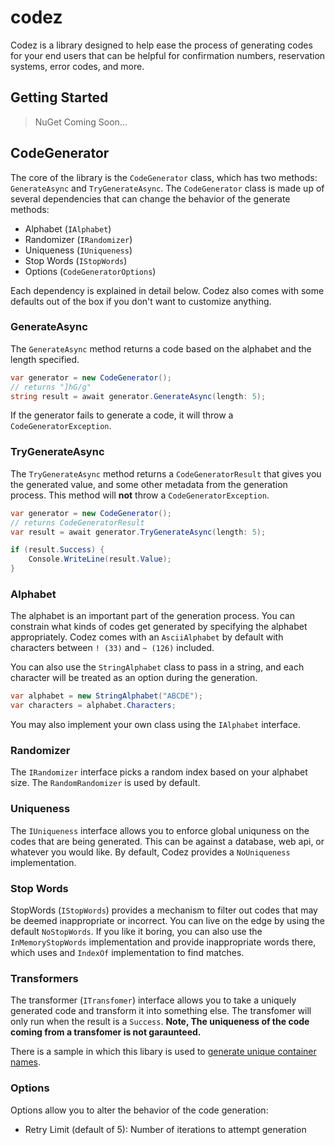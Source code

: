 # codez

Codez is a library designed to help ease the process of generating codes for your end users that can be helpful for confirmation numbers, reservation systems, error codes, and more.

## Getting Started

> NuGet Coming Soon...

## CodeGenerator

The core of the library is the `CodeGenerator` class, which has two methods: `GenerateAsync` and `TryGenerateAsync`. The `CodeGenerator` class is made up of several dependencies that can change the behavior of the generate methods:

- Alphabet (`IAlphabet`)
- Randomizer (`IRandomizer`)
- Uniqueness (`IUniqueness`)
- Stop Words (`IStopWords`)
- Options (`CodeGeneratorOptions`)

Each dependency is explained in detail below. Codez also comes with some defaults out of the box if you don't want to customize anything.

### GenerateAsync

The `GenerateAsync` method returns a code based on the alphabet and the length specified.

```c#
var generator = new CodeGenerator();
// returns "]hG/g"
string result = await generator.GenerateAsync(length: 5);
```

If the generator fails to generate a code, it will throw a `CodeGeneratorException`.

### TryGenerateAsync

The `TryGenerateAsync` method returns a `CodeGeneratorResult` that gives you the generated value, and some other metadata from the generation process. This method will **not** throw a `CodeGeneratorException`.

```c#
var generator = new CodeGenerator();
// returns CodeGeneratorResult
var result = await generator.TryGenerateAsync(length: 5);

if (result.Success) {
    Console.WriteLine(result.Value);
}
```

### Alphabet

The alphabet is an important part of the generation process. You can constrain what kinds of codes get generated by specifying the alphabet appropriately. Codez comes with an `AsciiAlphabet` by default with characters between `! (33)` and `~ (126)` included.

You can also use the `StringAlphabet` class to pass in a string, and each character will be treated as an option during the generation.

```c#
var alphabet = new StringAlphabet("ABCDE");
var characters = alphabet.Characters;
```

You may also implement your own class using the `IAlphabet` interface.

### Randomizer

The `IRandomizer` interface picks a random index based on your alphabet size. The `RandomRandomizer` is used by default.

### Uniqueness

The `IUniqueness` interface allows you to enforce global uniquness on the codes that are being generated. This can be against a database, web api, or whatever you would like. By default, Codez provides a `NoUniqueness` implementation.

### Stop Words

StopWords (`IStopWords`) provides a mechanism to filter out codes that may be deemed inappropriate or incorrect. You can live on the edge by using the default `NoStopWords`. If you like it boring, you can also use the `InMemoryStopWords` implementation and provide inappropriate words there, which uses and `IndexOf` implementation to find matches.

### Transformers

The transformer (`ITransfomer`) interface allows you to take a uniquely generated code and transform it into something else. The transfomer will only run when the result is a `Success`. **Note, The uniqueness of the code coming from a transfomer is not garaunteed.**

There is a sample in which this libary is used to [generate unique container names](https://github.com/khalidabuhakmeh/codez/blob/master/test/Tests/TransformerTests.cs).

### Options

Options allow you to alter the behavior of the code generation:

- Retry Limit (default of 5): Number of iterations to attempt generation

